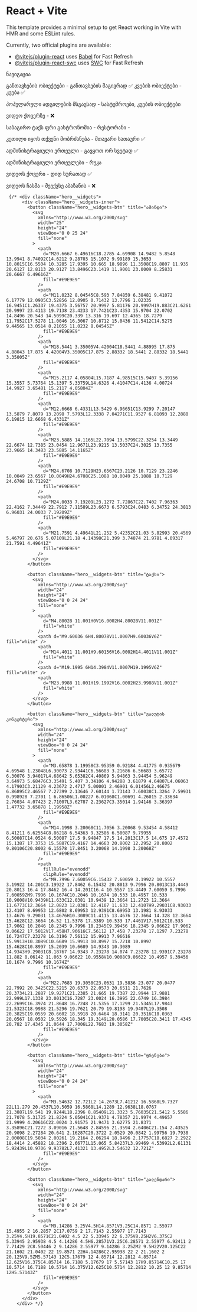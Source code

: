 # React + Vite

This template provides a minimal setup to get React working in Vite with HMR and some ESLint rules.

Currently, two official plugins are available:

- [@vitejs/plugin-react](https://github.com/vitejs/vite-plugin-react/blob/main/packages/plugin-react/README.md) uses [Babel](https://babeljs.io/) for Fast Refresh
- [@vitejs/plugin-react-swc](https://github.com/vitejs/vite-plugin-react-swc) uses [SWC](https://swc.rs/) for Fast Refresh

ნავიგაცია

განთავსების ობიექტები - განთავსების მაგივრად ✅
კვების ობიექტები - კვება ✅

პოპულარული ადგილების მსგავსად - სასტუმროები, კვების ობიექტები

ვიდეო ქოვერზე - ❌

საბაგირო
ტაქს ფრი
გასტრონომია - რესტორანი -

კეთილი იყოს თქვენი მობრძანება - მთავარი სათაური ✅

ადმინისტრაციული ერთეული - გავყოთ ორ სვეტად ✅

ადმინისტრაციული ერთეულები - რუკა

ვიდეოს ქოვერი - დიდ სურათად ✅

ვიდეოს ჩასმა - მეექვსე აბაზანის - ❌


     {/* <div className="hero__widgets">
          <div className="hero__widgets-inner">
            <button className="hero__widgets-btn" title="ამინდი">
              <svg
                xmlns="http://www.w3.org/2000/svg"
                width="25"
                height="24"
                viewBox="0 0 25 24"
                fill="none"
              >
                <path
                  d="M20.6667 6.49616C18.2785 4.69908 14.9482 5.8548 13.9941 8.74092C14.6212 9.28703 15.1072 9.99189 15.3653 10.8015C16.5504 10.3285 17.9395 10.665 18.9896 11.3508C19.8807 11.935 20.6127 12.8113 20.9127 13.8496C23.1419 11.9001 23.0009 8.25831 20.6667 6.49616Z"
                  fill="#E9E9E9"
                />
                <path
                  d="M11.0232 8.04545C8.593 7.84859 6.38481 9.41072 6.17779 12.0905C3.52856 12.0905 0.71432 13.7796 1.02335 16.9451C1.26337 19.4375 3.56757 20.9997 5.81176 20.9997H19.883C21.6261 20.9997 23.4113 19.7138 23.4233 17.7421C23.4353 15.9704 22.0702 14.8496 20.543 14.5099C20.339 13.316 19.697 12.4365 18.7279 11.7952C17.5278 11.0046 16.3067 10.8712 15.0436 11.5412C14.5275 9.44565 13.0514 8.21055 11.0232 8.04545Z"
                  fill="#E9E9E9"
                />
                <path
                  d="M18.5441 3.35005V4.42004C18.5441 4.88995 17.875 4.88043 17.875 4.42004V3.35005C17.875 2.88332 18.5441 2.88332 18.5441 3.35005Z"
                  fill="#E9E9E9"
                />
                <path
                  d="M15.2117 4.05804L15.7187 4.98515C15.9407 5.39156 15.3557 5.73764 15.1397 5.33759L14.6326 4.41047C14.4136 4.00724 14.9927 3.65481 15.2117 4.05804Z"
                  fill="#E9E9E9"
                />
                <path
                  d="M12.6668 6.4331L13.5429 6.96651C13.9299 7.20147 13.5879 7.8079 13.2098 7.5793L12.3338 7.04271C11.9527 6.81093 12.2888 6.19815 12.6668 6.4331Z"
                  fill="#E9E9E9"
                />
                <path
                  d="M23.5885 14.1165L22.7094 13.5799C22.3254 13.3449 22.6674 12.7385 23.0454 12.9671L23.9215 13.5037C24.3025 13.7355 23.9665 14.3483 23.5885 14.1165Z"
                  fill="#E9E9E9"
                />
                <path
                  d="M24.6708 10.7129H23.6567C23.2126 10.7129 23.2246 10.0049 23.6567 10.0049H24.6708C25.1088 10.0049 25.1088 10.7129 24.6708 10.7129Z"
                  fill="#E9E9E9"
                />
                <path
                  d="M24.0033 7.19209L23.1272 7.72867C22.7402 7.96363 22.4162 7.34449 22.7912 7.11589L23.6673 6.5793C24.0483 6.34752 24.3813 6.96031 24.0033 7.19209Z"
                  fill="#E9E9E9"
                />
                <path
                  d="M21.7591 4.49641L21.252 5.42352C21.03 5.82993 20.4569 5.46797 20.676 5.07109L21.18 4.14398C21.399 3.74074 21.9781 4.09317 21.7591 4.49641Z"
                  fill="#E9E9E9"
                />
              </svg>
            </button>

            <button className="hero__widgets-btn" title="ტაქსი">
              <svg
                xmlns="http://www.w3.org/2000/svg"
                width="24"
                height="24"
                viewBox="0 0 24 24"
                fill="none"
              >
                <path
                  d="M4.80028 11.001H0V16.0002H4.80028V11.001Z"
                  fill="white"
                />
                <path d="M9.60036 6H4.80078V11.0007H9.60036V6Z" fill="white" />
                <path
                  d="M14.4011 11.001H9.60156V16.0002H14.4011V11.001Z"
                  fill="white"
                />
                <path d="M19.1995 6H14.3984V11.0007H19.1995V6Z" fill="white" />
                <path
                  d="M23.9988 11.001H19.1992V16.0002H23.9988V11.001Z"
                  fill="white"
                />
              </svg>
            </button>

            <button className="hero__widgets-btn" title="ვალუტის კონვერტერი">
              <svg
                xmlns="http://www.w3.org/2000/svg"
                width="24"
                height="24"
                viewBox="0 0 24 24"
                fill="none"
              >
                <path
                  d="M3.65878 1.19958C3.95359 0.92184 4.41775 0.935679 4.69548 1.23048L6.30073 2.93441C6.56683 3.21686 6.56683 3.65772 6.30076 3.94017L4.68642 5.65382C4.40869 5.94863 3.94454 5.96249 3.64973 5.68476C3.35491 5.407 3.34106 4.94288 3.61879 4.64807L4.06063 4.17903C3.21129 4.23672 2.4717 5.00001 2.46901 6.01456L2.46675 6.86895C2.46567 7.27399 2.13646 7.60144 1.73143 7.60038C1.3264 7.59931 0.998928 7.2701 1 6.86506L1.00227 6.01068C1.00691 4.26015 2.33634 2.76034 4.07423 2.71007L3.62787 2.23627C3.35014 1.94146 3.36397 1.47732 3.65878 1.19958Z"
                  fill="#E9E9E9"
                />
                <path
                  d="M14.1998 3.20068C11.7056 3.20068 9.53454 4.58412 8.41211 6.62554C8.86218 6.54363 9.32586 6.50087 9.79955 6.50087C14.0524 6.50087 17.5 9.94847 17.5 14.2013C17.5 14.675 17.4572 15.1387 17.3753 15.5887C19.4167 14.4663 20.8002 12.2952 20.8002 9.80106C20.8002 6.15578 17.8451 3.20068 14.1998 3.20068Z"
                  fill="#E9E9E9"
                />
                <path
                  fillRule="evenodd"
                  clipRule="evenodd"
                  d="M9.7996 7.60059C6.15432 7.60059 3.19922 10.5557 3.19922 14.201C3.19922 17.8462 6.15432 20.8013 9.7996 20.8013C13.4449 20.8013 16.4 17.8462 16.4 14.201C16.4 10.5557 13.4449 7.60059 9.7996 7.60059ZM9.7996 10.1674C10.2046 10.1674 10.533 10.4957 10.533 10.9008V10.9439H11.633C12.0381 10.9439 12.3664 11.2723 12.3664 11.6773C12.3664 12.0823 12.0381 12.4107 11.633 12.4107H9.29031C8.93033 12.4107 8.69953 12.6802 8.69953 12.9391C8.69953 13.1981 8.93033 13.4676 9.29031 13.4676H10.3089C11.4115 13.4676 12.3664 14.328 12.3664 15.4628C12.3664 16.52 11.5378 17.3389 10.533 17.4461V17.5012C10.533 17.9062 10.2046 18.2345 9.7996 18.2345C9.39456 18.2345 9.06622 17.9062 9.06622 17.5012V17.458H7.96616C7.56112 17.458 7.23278 17.1297 7.23278 16.7247C7.23278 16.3196 7.56112 15.9913 7.96616 15.9913H10.3089C10.6689 15.9913 10.8997 15.7218 10.8997 15.4628C10.8997 15.2039 10.6689 14.9343 10.3089 14.9343H9.29031C8.18767 14.9343 7.23278 14.074 7.23278 12.9391C7.23278 11.882 8.06142 11.063 9.06622 10.9558V10.9008C9.06622 10.4957 9.39456 10.1674 9.7996 10.1674Z"
                  fill="#E9E9E9"
                />
                <path
                  d="M22.7683 19.3058C23.0631 19.5836 23.077 20.0477 22.7992 20.3425C22.5215 20.6373 22.0573 20.6511 21.7626 20.3734L21.2887 19.9271C21.2385 21.665 19.7387 22.9944 17.9881 22.999L17.1338 23.0013C16.7287 23.0024 16.3995 22.6749 16.3984 22.2699C16.3974 21.8648 16.7248 21.5356 17.1299 21.5345L17.9843 21.5323C18.9988 21.5296 19.7621 20.79 19.8198 19.9407L19.3508 20.3825C19.0559 20.6602 18.5918 20.6464 18.3141 20.3516C18.0363 20.0567 18.0502 19.5926 18.345 19.3149L20.0586 17.7005C20.3411 17.4345 20.782 17.4345 21.0644 17.7006L22.7683 19.3058Z"
                  fill="#E9E9E9"
                />
              </svg>
            </button>

            <button className="hero__widgets-btn" title="ფრენები">
              <svg
                xmlns="http://www.w3.org/2000/svg"
                width="24"
                height="24"
                viewBox="0 0 24 24"
                fill="none"
              >
                <path
                  d="M3.54632 12.721L2 14.2673L7.41212 16.5868L9.7327 22L11.279 20.4537L10.5059 16.5868L14.1289 12.9638L18.0767 21.3887L19.541 19.9244L18.2396 8.85409L21.3323 5.76035C21.5412 5.5586 21.7078 5.31725 21.8224 5.05041C21.9371 4.78357 21.9974 4.49657 21.9999 4.20616C22.0024 3.91575 21.9471 3.62775 21.8371 3.35896C21.7272 3.09016 21.5648 2.84596 21.3594 2.6406C21.154 2.43525 20.9098 2.27284 20.641 2.16287C20.3722 2.0529 20.0842 1.99756 19.7938 2.00008C19.5034 2.00261 19.2164 2.06294 18.9496 2.17757C18.6827 2.2922 18.4414 2.45882 18.2396 2.66771L15.065 5.84237L3.99469 4.53992L2.61131 5.92439L10.9706 9.93782L7.41321 13.4952L3.54632 12.721Z"
                  fill="#E9E9E9"
                />
              </svg>
            </button>

            <button className="hero__widgets-btn" title="კალენდარი">
              <svg
                xmlns="http://www.w3.org/2000/svg"
                width="24"
                height="24"
                viewBox="0 0 24 24"
                fill="none"
              >
                <path
                  d="M9.14286 3.25V4.5H14.8571V3.25C14.8571 2.55977 15.4955 2 16.2857 2C17.0759 2 17.7143 2.55977 17.7143 3.25V4.5H19.8571C21.0402 4.5 22 5.33945 22 6.375V8.25H2V6.375C2 5.33945 2.95938 4.5 4.14286 4.5H6.28571V3.25C6.28571 2.55977 6.92411 2 7.71429 2C8.50446 2 9.14286 2.55977 9.14286 3.25ZM2 9.5H22V20.125C22 21.1602 21.0402 22 19.8571 22H4.14286C2.95938 22 2 21.1602 2 20.125V9.5ZM5.57143 12C5.17679 12 4.85714 12.2812 4.85714 12.625V16.375C4.85714 16.7188 5.17679 17 5.57143 17H9.85714C10.25 17 10.5714 16.7188 10.5714 16.375V12.625C10.5714 12.2812 10.25 12 9.85714 12H5.57143Z"
                  fill="#E9E9E9"
                />
              </svg>
            </button>
          </div>
        </div> */}